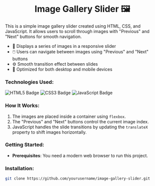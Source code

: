 <h1 align="center">Image Gallery Slider 🖼️</h1>

This is a simple image gallery slider created using HTML, CSS, and JavaScript. It allows users to scroll through images with "Previous" and "Next" buttons for smooth navigation.

- 🎨 Displays a series of images in a responsive slider
- 🖱️ Users can navigate between images using "Previous" and "Next" buttons
- ⚙️ Smooth transition effect between slides
- 📱 Optimized for both desktop and mobile devices

### Technologies Used:
<div>
  <img src="https://img.shields.io/badge/HTML5-orange?style=for-the-badge&logo=html5&logoColor=white" alt="HTML5 Badge"/>
  <img src="https://img.shields.io/badge/CSS3-blue?style=for-the-badge&logo=css3&logoColor=white" alt="CSS3 Badge"/>
  <img src="https://img.shields.io/badge/JavaScript-yellow?style=for-the-badge&logo=javascript&logoColor=white" alt="JavaScript Badge"/>
</div>

### How It Works:
1. The images are placed inside a container using `flexbox`.
2. The "Previous" and "Next" buttons control the current image index.
3. JavaScript handles the slide transitions by updating the `translateX` property to shift images horizontally.

### Getting Started:
- **Prerequisites**: You need a modern web browser to run this project.

### Installation:
```bash
git clone https://github.com/yourusername/image-gallery-slider.git
